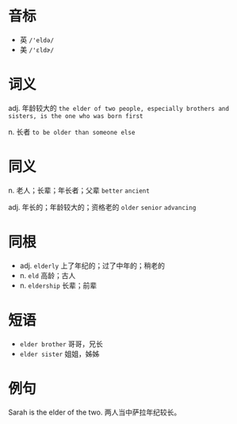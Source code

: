 # 音标

- 英 `/'eldə/`
- 美 `/'ɛldɚ/`

# 词义

adj. 年龄较大的
`the elder of two people, especially brothers and sisters, is the one who was born first`

n. 长者
`to be older than someone else`

# 同义

n. 老人；长辈；年长者；父辈
`better` `ancient`

adj. 年长的；年龄较大的；资格老的
`older` `senior` `advancing`

# 同根

- adj. `elderly` 上了年纪的；过了中年的；稍老的
- n. `eld` 高龄；古人
- n. `eldership` 长辈；前辈

# 短语

- `elder brother` 哥哥，兄长
- `elder sister` 姐姐，姊姊

# 例句

Sarah is the elder of the two.
两人当中萨拉年纪较长。


